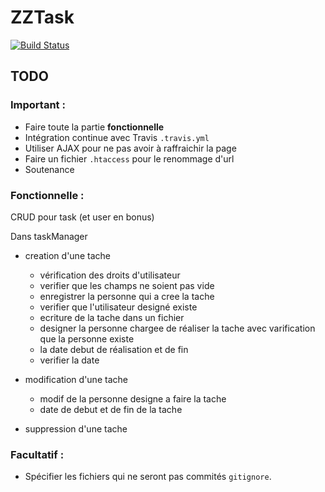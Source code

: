 
# ZZTask

[![Build Status](https://travis-ci.org/vmizoules/zztasks.svg)](https://travis-ci.org/vmizoules/zztasks)

## TODO

### Important :
  * Faire toute la partie **fonctionnelle**
  * Intégration continue avec Travis `.travis.yml`
  * Utiliser AJAX pour ne pas avoir à raffraichir la page
  * Faire un fichier `.htaccess` pour le renommage d'url
  * Soutenance

### Fonctionnelle :

CRUD pour task (et user en bonus)

Dans taskManager
  * creation d'une tache 
    * vérification des droits d'utilisateur 
    * verifier que les champs ne soient pas vide  
    * enregistrer la personne qui a cree la tache
    * verifier que l'utilisateur designé existe
    * ecriture de la tache dans un fichier 
    * designer la personne chargee de réaliser la tache avec varification que la personne existe
    * la date debut de réalisation et de fin 
    * verifier la date

  * modification d'une tache
    * modif de la personne designe a faire la tache 
    * date de debut et de fin de la tache
  * suppression d'une tache 

### Facultatif : 
  * Spécifier les fichiers qui ne seront pas commités `gitignore`.

